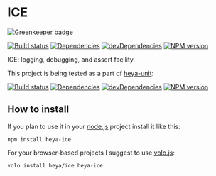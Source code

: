 # ICE

[![Greenkeeper badge](https://badges.greenkeeper.io/heya/ice.svg)](https://greenkeeper.io/)

[![Build status][travis-image]][travis-url]
[![Dependencies][deps-image]][deps-url]
[![devDependencies][dev-deps-image]][dev-deps-url]
[![NPM version][npm-image]][npm-url]

ICE: logging, debugging, and assert facility.

This project is being tested as a part of [heya-unit](https://github.com/heya/unit):

[![Build status][travis-image2]][travis-url2]
[![Dependencies][deps-image2]][deps-url2]
[![devDependencies][dev-deps-image2]][dev-deps-url2]
[![NPM version][npm-image2]][npm-url2]


## How to install

If you plan to use it in your [node.js](http://nodejs.org) project install it
like this:

```
npm install heya-ice
```

For your browser-based projects I suggest to use [volo.js](http://volojs.org):

```
volo install heya/ice heya-ice
```


[npm-image]:      https://img.shields.io/npm/v/heya-ice.svg
[npm-url]:        https://npmjs.org/package/heya-ice
[deps-image]:     https://img.shields.io/david/heya/ice.svg
[deps-url]:       https://david-dm.org/heya/ice
[dev-deps-image]: https://img.shields.io/david/dev/heya/ice.svg
[dev-deps-url]:   https://david-dm.org/heya/ice#info=devDependencies
[travis-image]:   https://img.shields.io/travis/heya/ice.svg
[travis-url]:     https://travis-ci.org/heya/ice

[npm-image2]:      https://img.shields.io/npm/v/heya-unit.svg
[npm-url2]:        https://npmjs.org/package/heya-unit
[deps-image2]:     https://img.shields.io/david/heya/unit.svg
[deps-url2]:       https://david-dm.org/heya/unit
[dev-deps-image2]: https://img.shields.io/david/dev/heya/unit.svg
[dev-deps-url2]:   https://david-dm.org/heya/unit#info=devDependencies
[travis-image2]:   https://img.shields.io/travis/heya/unit.svg
[travis-url2]:     https://travis-ci.org/heya/unit
